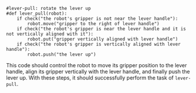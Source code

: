 ```
#lever-pull: rotate the lever up
#def lever_pull(robot):
    if check("the robot's gripper is not near the lever handle"):
        robot.move("gripper to the right of lever handle")
    if check("the robot's gripper is near the lever handle and it is not vertically aligned with it"):
        robot.put("gripper vertically aligned with lever handle")
    if check("the robot's gripper is vertically aligned with lever handle"):
        robot.push("the lever up")
``` 

This code should control the robot to move its gripper position to the lever handle,
align its gripper vertically with the lever handle, and finally push the lever up.
With these steps, it should successfully perform the task of `lever-pull`.